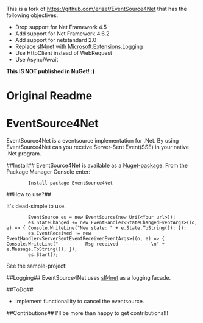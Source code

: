 This is a fork of https://github.com/erizet/EventSource4Net that has the following objectives:

- Drop support for Net Framework 4.5
- Add support for Net Framework 4.6.2
- Add support for netstandard 2.0
- Replace [slf4net] with [Microsoft.Extensions.Logging](https://github.com/aspnet/Extensions)
- Use HttpClient instead of WebRequest
- Use Async/Await

**This IS NOT published in NuGet! :)**

Original Readme
===============

[nuget]: https://nuget.org/packages/EventSource4Net
[slf4net]: https://github.com/englishtown/slf4net
EventSource4Net
===============

EventSource4Net is a eventsource implementation for .Net. By using EventSource4Net can you receive Server-Sent Event(SSE) in your native .Net program.

##Install##
EventSource4Net is available as a [Nuget-package][nuget]. From the Package Manager Console enter:
            
            Install-package EventSource4Net

##How to use?##

It's dead-simple to use.

            EventSource es = new EventSource(new Uri(<Your url>));
            es.StateChanged += new EventHandler<StateChangedEventArgs>((o, e) => { Console.WriteLine("New state: " + e.State.ToString()); });
            es.EventReceived += new EventHandler<ServerSentEventReceivedEventArgs>((o, e) => { Console.WriteLine("--------- Msg received -----------\n" + e.Message.ToString()); });
            es.Start();

See the sample-project!

##Logging##
EventSource4Net uses [slf4net] as a logging facade.

##ToDo##
- Implement functionallity to cancel the eventsource.

##Contributions##
I'll be more than happy to get contributions!!!
